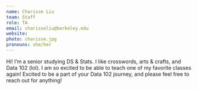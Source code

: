 ```yaml
---
name: Charisse Liu
team: Staff
role: TA
email: charisseliu@berkeley.edu
website:
photo: charisse.jpg
pronouns: she/her
---
```


Hi! I’m a senior studying DS & Stats. I like crosswords, arts & crafts, and Data 102 (lol). I am so excited to be able to teach one of my favorite classes again! Excited to be a part of your Data 102 journey, and please feel free to reach out for anything! 